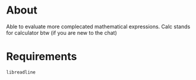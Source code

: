 # About

Able to evaluate more complecated mathematical expressions.
Calc stands for calculator btw (if you are new to the chat)

# Requirements

`libreadline`


